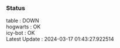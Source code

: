 ### Status


table : DOWN  
hogwarts : OK  
icy-bot : OK  
Latest Update : 2024-03-17 01:43:27.922514
